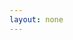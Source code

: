 ```yaml
---
layout: none
---
```


<RedoclyAPIBlock src="/firefly-services/docs/photoshop_createRendition.json" width="600px" disableSidebar hideTryItPanel />
